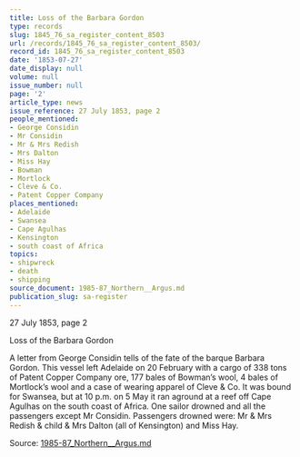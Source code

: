 ```yaml
---
title: Loss of the Barbara Gordon
type: records
slug: 1845_76_sa_register_content_8503
url: /records/1845_76_sa_register_content_8503/
record_id: 1845_76_sa_register_content_8503
date: '1853-07-27'
date_display: null
volume: null
issue_number: null
page: '2'
article_type: news
issue_reference: 27 July 1853, page 2
people_mentioned:
- George Considin
- Mr Considin
- Mr & Mrs Redish
- Mrs Dalton
- Miss Hay
- Bowman
- Mortlock
- Cleve & Co.
- Patent Copper Company
places_mentioned:
- Adelaide
- Swansea
- Cape Agulhas
- Kensington
- south coast of Africa
topics:
- shipwreck
- death
- shipping
source_document: 1985-87_Northern__Argus.md
publication_slug: sa-register
---
```


27 July 1853, page 2

Loss of the Barbara Gordon

A letter from George Considin tells of the fate of the barque Barbara Gordon.  This vessel left Adelaide on 20 February with a cargo of 338 tons of Patent Copper Company ore, 177 bales of Bowman’s wool, 4 bales of Mortlock’s wool and a case of wearing apparel of Cleve & Co.  It was bound for Swansea, but at 10 p.m. on 5 May it ran aground at a reef off Cape Agulhas on the south coast of Africa.  One sailor drowned and all the passengers except Mr Considin.  Passengers drowned were: Mr & Mrs Redish & child & Mrs Dalton (all of Kensington) and Miss Hay.

Source: [1985-87_Northern__Argus.md](/downloads/markdown/1985-87_Northern__Argus.md)
